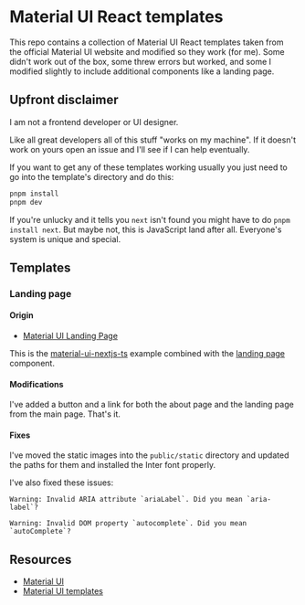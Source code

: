 # Material UI React templates

This repo contains a collection of Material UI React templates taken from the official Material UI website and modified
so they work (for me). Some didn't work out of the box, some threw errors but worked, and some I modified slightly to
include additional components like a landing page.

## Upfront disclaimer

I am not a frontend developer or UI designer.

Like all great developers all of this stuff "works on my machine". If it doesn't work on yours open an issue and I'll
see if I can help eventually.

If you want to get any of these templates working usually you just need to go into the template's directory and do this:

```bash
pnpm install
pnpm dev
```

If you're unlucky and it tells you `next` isn't found you might have to do `pnpm install next`. But maybe not, this is
JavaScript land after all. Everyone's system is unique and special.

## Templates

### Landing page

#### Origin

- [Material UI Landing Page](material-ui-landing-page/README.md)

This is the [material-ui-nextjs-ts](https://github.com/mui/material-ui/tree/master/examples/material-ui-nextjs-ts)
example combined with
the [landing page](https://github.com/mui/material-ui/tree/v5.15.14/docs/data/material/getting-started/templates/landing-page)
component.

#### Modifications

I've added a button and a link for both the about page and the landing page from the main page. That's it.

#### Fixes

I've moved the static images into the `public/static` directory and updated the paths for them and installed the Inter
font properly.

I've also fixed these issues:

```
Warning: Invalid ARIA attribute `ariaLabel`. Did you mean `aria-label`?
```

```
Warning: Invalid DOM property `autocomplete`. Did you mean `autoComplete`?
```

## Resources

- [Material UI](https://mui.com/)
- [Material UI templates](https://mui.com/material-ui/getting-started/templates/)
